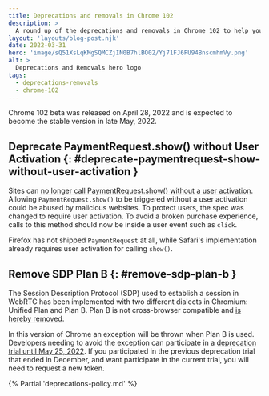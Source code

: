 ```yaml
---
title: Deprecations and removals in Chrome 102
description: >
  A round up of the deprecations and removals in Chrome 102 to help you plan.
layout: 'layouts/blog-post.njk'
date: 2022-03-31
hero: 'image/sQ51XsLqKMgSQMCZjIN0B7hlBO02/Yj71FJ6FU94BnscmhmVy.png'
alt: >
  Deprecations and Removals hero logo
tags:
  - deprecations-removals
  - chrome-102
---
```



Chrome 102 beta was released on April 28, 2022 and is expected to become the
stable version in late May, 2022.


## Deprecate PaymentRequest.show() without User Activation {: #deprecate-paymentrequest-show-without-user-activation }

Sites can [no longer call PaymentRequest.show() without a user activation](https://chromestatus.com/feature/5948593429020672). Allowing `PaymentRequest.show()` to be triggered without a user activation could be abused by malicious websites. To protect users, the spec was changed to require user activation. To avoid a broken purchase experience, calls to this method should now be inside a user event such as `click`.

Firefox has not shipped `PaymentRequest` at all, while Safari's implementation already requires user activation for calling `show()`.


## Remove SDP Plan B {: #remove-sdp-plan-b }

The Session Description Protocol (SDP) used to establish a session in WebRTC has been implemented with two different dialects in Chromium: Unified Plan and Plan B. Plan B is not cross-browser compatible and [is hereby removed](https://www.chromestatus.com/features/5823036655665152).

In this version of Chrome an exception will be thrown when Plan B is used. Developers needing to avoid the exception can participate in a [deprecation trial until May 25, 2022](/origintrials/#/view_trial/3892235977954951169). If you participated in the previous deprecation trial that ended in December, and want participate in the current trial, you will need to request a new token.


{% Partial 'deprecations-policy.md' %}
